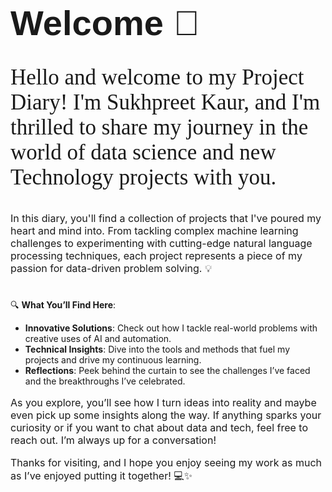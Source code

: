 # <span style="font-size: 2em; font-family: 'Arial Black', sans-serif;">Welcome 🎉</span>

<p style="font-family: 'Brush Script MT', cursive; font-size: 2.5em;">
Hello and welcome to my Project Diary! I'm Sukhpreet Kaur, and I'm thrilled to share my journey in the world of data science and new Technology projects with you. 🚀
</p>



<p style="font-size: 16px;">
In this diary, you'll find a collection of projects that I've poured my heart and mind into. From tackling complex machine learning challenges to experimenting with cutting-edge natural language processing techniques, each project represents a piece of my passion for data-driven problem solving. 💡
</p>

# <p style="font-size: 18px;">
🔍 **What You’ll Find Here**:
<ul>
  <li><strong>Innovative Solutions</strong>: Check out how I tackle real-world problems with creative uses of AI and automation.</li>
  <li><strong>Technical Insights</strong>: Dive into the tools and methods that fuel my projects and drive my continuous learning.</li>
  <li><strong>Reflections</strong>: Peek behind the curtain to see the challenges I’ve faced and the breakthroughs I’ve celebrated.</li>
</ul>
</p>

<p style="font-size: 16px;">
As you explore, you’ll see how I turn ideas into reality and maybe even pick up some insights along the way. If anything sparks your curiosity or if you want to chat about data and tech, feel free to reach out. I’m always up for a conversation!
</p>

<p style="font-size: 16px;">
Thanks for visiting, and I hope you enjoy seeing my work as much as I’ve enjoyed putting it together! 💻✨
</p>
